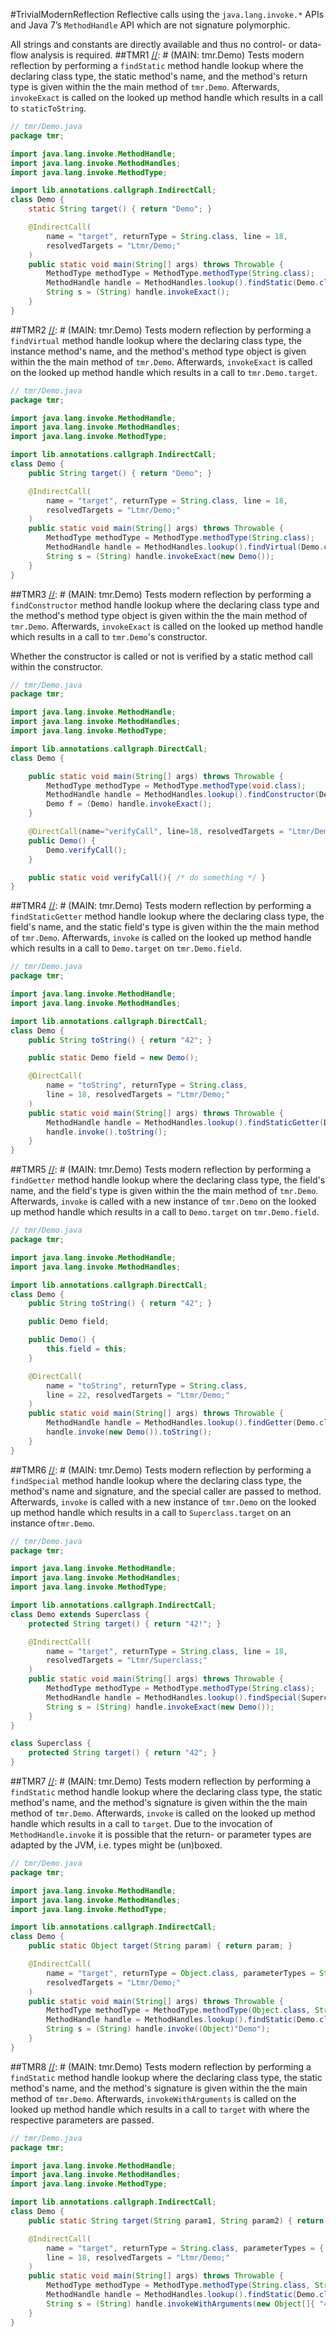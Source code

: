 #TrivialModernReflection
Reflective calls using the ```java.lang.invoke.*``` APIs and Java 7’s ```MethodHandle``` API which
are not signature polymorphic.

All strings and constants are directly available and thus no control- or data-flow analysis is required.
##TMR1
[//]: # (MAIN: tmr.Demo)
Tests modern reflection by performing a ```findStatic``` method handle lookup where the
declaring class type, the static method's name, and the method's return type is given within the
the main method of ```tmr.Demo```. Afterwards, ```invokeExact``` is called on the looked up method
handle which results in a call to ```staticToString```.
```java
// tmr/Demo.java
package tmr;

import java.lang.invoke.MethodHandle;
import java.lang.invoke.MethodHandles;
import java.lang.invoke.MethodType;

import lib.annotations.callgraph.IndirectCall;
class Demo {
    static String target() { return "Demo"; }

    @IndirectCall(
        name = "target", returnType = String.class, line = 18,
        resolvedTargets = "Ltmr/Demo;"
    )
    public static void main(String[] args) throws Throwable {
        MethodType methodType = MethodType.methodType(String.class);
        MethodHandle handle = MethodHandles.lookup().findStatic(Demo.class, "target", methodType);
        String s = (String) handle.invokeExact();
    }
}
```
[//]: # (END)

##TMR2
[//]: # (MAIN: tmr.Demo)
Tests modern reflection by performing a ```findVirtual``` method handle lookup where the
declaring class type, the instance method's name, and the method's method type object is given within the
the main method of ```tmr.Demo```. Afterwards, ```invokeExact``` is called on the looked up method
handle which results in a call to ```tmr.Demo.target```.
```java
// tmr/Demo.java
package tmr;

import java.lang.invoke.MethodHandle;
import java.lang.invoke.MethodHandles;
import java.lang.invoke.MethodType;

import lib.annotations.callgraph.IndirectCall;
class Demo {
    public String target() { return "Demo"; }

    @IndirectCall(
        name = "target", returnType = String.class, line = 18,
        resolvedTargets = "Ltmr/Demo;"
    )
    public static void main(String[] args) throws Throwable {
        MethodType methodType = MethodType.methodType(String.class);
        MethodHandle handle = MethodHandles.lookup().findVirtual(Demo.class, "target", methodType);
        String s = (String) handle.invokeExact(new Demo());
    }
}
```
[//]: # (END)

##TMR3
[//]: # (MAIN: tmr.Demo)
Tests modern reflection by performing a ```findConstructor``` method handle lookup where the
declaring class type and the method's method type object is given within the
the main method of ```tmr.Demo```. Afterwards, ```invokeExact``` is called on the looked up method
handle which results in a call to ```tmr.Demo```'s constructor.

Whether the constructor is called or not is verified by a static method call within the constructor.
```java
// tmr/Demo.java
package tmr;

import java.lang.invoke.MethodHandle;
import java.lang.invoke.MethodHandles;
import java.lang.invoke.MethodType;

import lib.annotations.callgraph.DirectCall;
class Demo {

    public static void main(String[] args) throws Throwable {
        MethodType methodType = MethodType.methodType(void.class);
        MethodHandle handle = MethodHandles.lookup().findConstructor(Demo.class, methodType);
        Demo f = (Demo) handle.invokeExact();
    }

    @DirectCall(name="verifyCall", line=18, resolvedTargets = "Ltmr/Demo;")
    public Demo() {
        Demo.verifyCall();
    }

    public static void verifyCall(){ /* do something */ }
}
```
[//]: # (END)

##TMR4
[//]: # (MAIN: tmr.Demo)
Tests modern reflection by performing a ```findStaticGetter``` method handle lookup where the
declaring class type, the field's name, and the static field's type is given within the
the main method of ```tmr.Demo```. Afterwards, ```invoke``` is called on the looked up method
handle which results in a call to ```Demo.target``` on ```tmr.Demo.field```.
```java
// tmr/Demo.java
package tmr;

import java.lang.invoke.MethodHandle;
import java.lang.invoke.MethodHandles;

import lib.annotations.callgraph.DirectCall;
class Demo {
    public String toString() { return "42"; }

    public static Demo field = new Demo();

    @DirectCall(
        name = "toString", returnType = String.class,
        line = 18, resolvedTargets = "Ltmr/Demo;"
    )
    public static void main(String[] args) throws Throwable {
        MethodHandle handle = MethodHandles.lookup().findStaticGetter(Demo.class, "field", Demo.class);
        handle.invoke().toString();
    }
}

```

[//]: # (END)

##TMR5
[//]: # (MAIN: tmr.Demo)
Tests modern reflection by performing a ```findGetter``` method handle lookup where the
declaring class type, the field's name, and the field's type is given within the
the main method of ```tmr.Demo```. Afterwards, ```invoke``` is called with a new instance of
```tmr.Demo``` on the looked up method handle which results in a call to ```Demo.target``` on
```tmr.Demo.field```.
```java
// tmr/Demo.java
package tmr;

import java.lang.invoke.MethodHandle;
import java.lang.invoke.MethodHandles;

import lib.annotations.callgraph.DirectCall;
class Demo {
    public String toString() { return "42"; }

    public Demo field;

    public Demo() {
        this.field = this;
    }

    @DirectCall(
        name = "toString", returnType = String.class,
        line = 22, resolvedTargets = "Ltmr/Demo;"
    )
    public static void main(String[] args) throws Throwable {
        MethodHandle handle = MethodHandles.lookup().findGetter(Demo.class, "field", Demo.class);
        handle.invoke(new Demo()).toString();
    }
}
```

[//]: # (END)

##TMR6
[//]: # (MAIN: tmr.Demo)
Tests modern reflection by performing a ```findSpecial``` method handle lookup where the
declaring class type, the method's name and signature, and the special caller are passed to method.
Afterwards, ```invoke``` is called with a new instance of ```tmr.Demo``` on the looked
up method handle which results in a call to ```Superclass.target``` on an instance of```tmr.Demo```.

```java
// tmr/Demo.java
package tmr;

import java.lang.invoke.MethodHandle;
import java.lang.invoke.MethodHandles;
import java.lang.invoke.MethodType;

import lib.annotations.callgraph.IndirectCall;
class Demo extends Superclass {
    protected String target() { return "42!"; }

    @IndirectCall(
        name = "target", returnType = String.class, line = 18,
        resolvedTargets = "Ltmr/Superclass;"
    )
    public static void main(String[] args) throws Throwable {
        MethodType methodType = MethodType.methodType(String.class);
        MethodHandle handle = MethodHandles.lookup().findSpecial(Superclass.class, "target", methodType, Demo.class);
        String s = (String) handle.invokeExact(new Demo());
    }
}

class Superclass {
    protected String target() { return "42"; }
}
```
[//]: # (END)

##TMR7
[//]: # (MAIN: tmr.Demo)
Tests modern reflection by performing a ```findStatic``` method handle lookup where the
declaring class type, the static method's name, and the method's signature is given within the
the main method of ```tmr.Demo```. Afterwards, ```invoke``` is called on the looked up method
handle which results in a call to ```target```. Due to the invocation of ```MethodHandle.invoke```
it is possible that the return- or parameter types are adapted by the JVM, i.e. types might be
(un)boxed. 
```java
// tmr/Demo.java
package tmr;

import java.lang.invoke.MethodHandle;
import java.lang.invoke.MethodHandles;
import java.lang.invoke.MethodType;

import lib.annotations.callgraph.IndirectCall;
class Demo {
    public static Object target(String param) { return param; }

    @IndirectCall(
        name = "target", returnType = Object.class, parameterTypes = String.class, line = 18,
        resolvedTargets = "Ltmr/Demo;"
    )
    public static void main(String[] args) throws Throwable {
        MethodType methodType = MethodType.methodType(Object.class, String.class);
        MethodHandle handle = MethodHandles.lookup().findStatic(Demo.class, "target", methodType);
        String s = (String) handle.invoke((Object)"Demo");
    }
}
```
[//]: # (END)

##TMR8
[//]: # (MAIN: tmr.Demo)
Tests modern reflection by performing a ```findStatic``` method handle lookup where the
declaring class type, the static method's name, and the method's signature is given within the
the main method of ```tmr.Demo```. Afterwards, ```invokeWithArguments``` is called on the looked up method
handle which results in a call to ```target``` with where the respective parameters are passed.
```java
// tmr/Demo.java
package tmr;

import java.lang.invoke.MethodHandle;
import java.lang.invoke.MethodHandles;
import java.lang.invoke.MethodType;

import lib.annotations.callgraph.IndirectCall;
class Demo {
    public static String target(String param1, String param2) { return param1 + param2; }

    @IndirectCall(
        name = "target", returnType = String.class, parameterTypes = { String.class, String.class },
        line = 18, resolvedTargets = "Ltmr/Demo;"
    )
    public static void main(String[] args) throws Throwable {
        MethodType methodType = MethodType.methodType(String.class, String.class, String.class);
        MethodHandle handle = MethodHandles.lookup().findStatic(Demo.class, "target", methodType);
        String s = (String) handle.invokeWithArguments(new Object[]{ "42", "42" });
    }
}
```
[//]: # (END)

